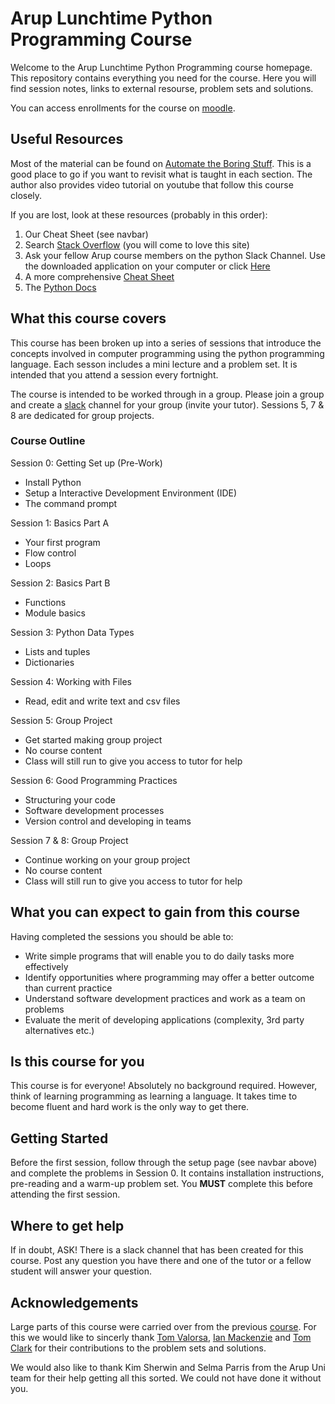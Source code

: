 # Arup Lunchtime Python Programming Course

Welcome to the Arup Lunchtime Python Programming course homepage. This repository contains everything you need for the course. Here you will find session notes, links to external resourse, problem sets and solutions.

You can access enrollments for the course on [moodle](https://moodle.arup.com/course/view.php?id=1633).

## Useful Resources

Most of the material can be found on [Automate the Boring Stuff](https://automatetheboringstuff.com/). This is a good place to go if you want to revisit what is taught in each section. The author also provides video tutorial on youtube that follow this course closely.

If you are lost, look at these resources (probably in this order):
1. Our Cheat Sheet (see navbar) 
2. Search [Stack Overflow](https://stackoverflow.com/) (you will come to love this site)
3. Ask your fellow Arup course members on the python Slack Channel. Use the downloaded application on your computer or click [Here](https://arupconsulting.slack.com/messages/C5H4Q9QRJ/)
4. A more comprehensive [Cheat Sheet](https://github.com/mattharrison/Tiny-Python-3.6-Notebook/blob/master/python.rst)
5. The [Python Docs](https://docs.python.org/3/index.html)

## What this course covers

This course has been broken up into a series of sessions that introduce the concepts involved in computer programming using the python programming language. Each sesson includes a mini lecture and a problem set. It is intended that you attend a session every fortnight.

The course is intended to be worked through in a group. Please join a group and create a [slack](www.slack.com/au‎) channel for your group (invite your tutor). Sessions 5, 7 & 8 are dedicated for group projects.

### Course Outline

Session 0: Getting Set up (Pre-Work)

- Install Python 
- Setup a Interactive Development Environment (IDE)
- The command prompt

Session 1: Basics Part A

- Your first program
- Flow control 
- Loops

Session 2: Basics Part B

- Functions
- Module basics

Session 3: Python Data Types

- Lists and tuples
- Dictionaries

Session 4: Working with Files

- Read, edit and write text and csv files

Session 5: Group Project

- Get started making group project
- No course content
- Class will still run to give you access to tutor for help

Session 6: Good Programming Practices

- Structuring your code
- Software development processes
- Version control and developing in teams

Session 7 & 8: Group Project

- Continue working on your group project
- No course content
- Class will still run to give you access to tutor for help

## What you can expect to gain from this course

Having completed the sessions you should be able to:

- Write simple programs that will enable you to do daily tasks more effectively
- Identify opportunities where programming may offer a better outcome than current practice 
- Understand software development practices and work as a team on problems
- Evaluate the merit of developing applications (complexity, 3rd party alternatives etc.)

## Is this course for you

This course is for everyone! Absolutely no background required. However, think of learning programming as learning a language. It takes time to become fluent and hard work is the only way to get there.

## Getting Started

Before the first session, follow through the setup page (see navbar above) and complete the problems in Session 0. It contains installation instructions, pre-reading and a warm-up problem set. You **MUST** complete this before attending the first session.

## Where to get help

If in doubt, ASK! There is a slack channel that has been created for this course. Post any question you have there and one of the tutor or a fellow student will answer your question.

## Acknowledgements

Large parts of this course were carried over from the previous [course](https://github.com/tomvalorsa/python-course). For this we would like to sincerly thank [Tom Valorsa](https://github.com/tomvalorsa), [Ian Mackenzie](https://github.com/ianmackenzie) and [Tom Clark](https://github.com/tomreeveclark) for their contributions to the problem sets and solutions.

We would also like to thank Kim Sherwin and Selma Parris from the Arup Uni team for their help getting all this sorted. We could not have done it without you.